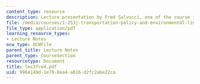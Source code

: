 ```yaml
---
content_type: resource
description: Lecture presentation by Fred Salvucci, one of the course instructors.
file: /media/courses/1-253j-transportation-policy-and-environmental-limits-spring-2004/9964149d1e700ea4a816d2fc2abe22ca_lec3fred.pdf
file_type: application/pdf
learning_resource_types:
- Lecture Notes
ocw_type: OCWFile
parent_title: Lecture Notes
parent_type: CourseSection
resourcetype: Document
title: lec3fred.pdf
uid: 9964149d-1e70-0ea4-a816-d2fc2abe22ca
---
```

